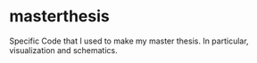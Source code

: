 # masterthesis
Specific Code that I used to make my master thesis. In particular, visualization and schematics.
